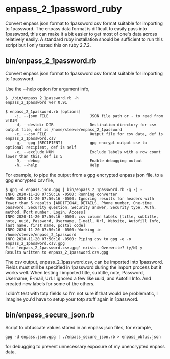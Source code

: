 # enpass_2_1password_ruby

Convert enpass json format to 1password csv format suitable for importing to
1password.  The enpass data format is difficult to easily pass into 1password,
this can make it a bit easier to get most of one's data across relatively
easily. A standard ruby installation should be sufficient to run this script but
I only tested this on ruby 2.7.2.

## bin/enpass_2_1password.rb

Convert enpass json format to 1password csv format suitable for importing to
1password.

Use the --help option for argument info,

```
$ ./bin/enpass_2_1password.rb -h
enpass_2_1password ver 0.91

$ enpass_2_1password.rb [options]
    -j, --json FILE                  JSON file path or - to read from STDIN
    -d, --destdir DIR                Destination directory for csv output file, def is /home/steeve/enpass_2_1password
    -c, --csv FILE                   Output file for csv data, def is enpass_2_1password.csv
    -g, --gpg [RECIPIENT]            gpg encrypt output csv to optional recipient, def is self
    -x, --exclude NUM                Exclude labels with a row count lower than this, def is 5
    -D, --debug                      Enable debugging output
    -h, --help                       Help

```

For example, to pipe the output from a gpg encrypted enpass json file, to a gpg encrypted csv file,

```
$ gpg -d enpass.json.gpg | bin/enpass_2_1password.rb -g -j -
INFO 2020-11-20 07:50:16 -0500: Running converter
WARN 2020-11-20 07:50:16 -0500: Ignoring results for headers with fewer than 5 results [ADDITIONAL DETAILS, Phone number, One-time password, Security question, Security answer, Security type, Auth. method, Port number, Login, Access]
INFO 2020-11-20 07:50:16 -0500: csv column labels [title, subtitle, note, uuid, Password, Username, E-mail, Url, Website, Autofill Info, last name, first name, postal code]
INFO 2020-11-20 07:50:16 -0500: Working in /home/steeve/enpass_2_1password
INFO 2020-11-20 07:50:16 -0500: Piping csv to gpg -e -o enpass_2_1password.csv.gpg
File 'enpass_2_1password.csv.gpg' exists. Overwrite? (y/N) y
Results written to enpass_2_1password.csv.gpg
```

The csv output, enpass_2_1password.csv, can be imported into
1password.  Fields must still be specified in 1password during the import
process but it works well.  When testing I imported title, subtitle,
note, Password, Username, E-mail, Url. I ignored a few like uuid, and
Autofill Info.  And created new labels for some of the others.

I didn't test with totp fields so I'm not sure if that would be problematic,
I imagine you'd have to setup your totp stuff again in 1password.

## bin/enpass_secure_json.rb

Script to obfuscate values stored in an enpass json files, for example,

```
gpg -d enpass.json.gpg | ./enpass_secure_json.rb > enpass_obfus.json
```

for debugging to prevent unnecessary exposure of my unencrypted enpass data.
